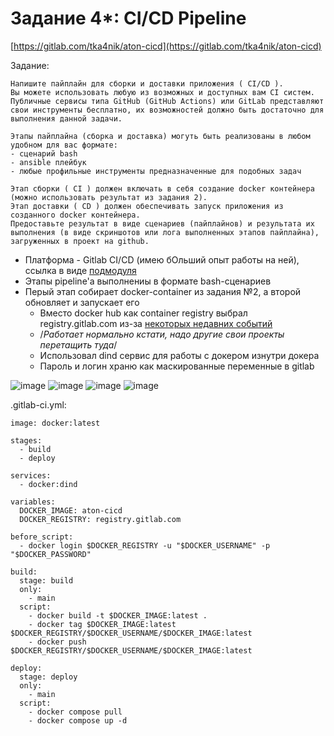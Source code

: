 # Задание 4*: CI/CD Pipeline

[https://gitlab.com/tka4nik/aton-cicd](https://gitlab.com/tka4nik/aton-cicd)

Задание:

```
Напишите пайплайн для сборки и доставки приложения ( CI/CD ).
Вы можете использовать любую из возможных и доступных вам CI систем.
Публичные сервисы типа GitHub (GitHub Actions) или GitLab представляют свои инструменты бесплатно, их возможностей должно быть достаточно для выполнения данной задачи.

Этапы пайплайна (сборка и доставка) могуть быть реализованы в любом удобном для вас формате:
- сценарий bash
- ansible плейбук
- любые профильные инструменты предназначенные для подобных задач

Этап сборки ( CI ) должен включать в себя создание docker контейнера (можно использовать результат из задания 2).
Этап доставки ( CD ) должен обеспечивать запуск приложения из созданного docker контейнера.
Предоставьте результат в виде сценариев (пайплайнов) и результата их выполнения (в виде скриншотов или лога выполненных этапов пайплайна), загруженных в проект на github.
```

- Платформа - Gitlab CI/CD (имею бОльший опыт работы на ней), ссылка в виде [подмодуля](https://gitlab.com/tka4nik/aton-cicd)
- Этапы pipeline'а выполнениы в формате bash-сценариев
- Перый этап собирает docker-container из задания №2, а второй обновляет и запускает его
  - Вместо docker hub как container registry выбрал registry.gitlab.com из-за [некоторых недавних событий](https://habr.com/ru/news/818177/)
  - /*Работает нормально кстати, надо другие свои проекты перетащить туда*/
  - Использовал dind сервис для работы с докером изнутри докера
  - Пароль и логин храню как маскированные переменные в gitlab
    
 
![image](https://github.com/tka4nik/aton-devops/assets/39916647/d6597d88-4675-4a87-b642-c1fd3a6fc9aa)
![image](https://github.com/tka4nik/aton-devops/assets/39916647/dc47a7e5-d5b1-4031-88f4-ce8ae0613035)
![image](https://github.com/tka4nik/aton-devops/assets/39916647/28630b0a-ba31-4062-980f-a8ba461d203d)
![image](https://github.com/tka4nik/aton-devops/assets/39916647/f06e9589-1591-4709-a101-f459506bb519)


.gitlab-ci.yml:
```
image: docker:latest

stages:
  - build
  - deploy

services:
  - docker:dind

variables:
  DOCKER_IMAGE: aton-cicd
  DOCKER_REGISTRY: registry.gitlab.com

before_script:
  - docker login $DOCKER_REGISTRY -u "$DOCKER_USERNAME" -p "$DOCKER_PASSWORD"

build:
  stage: build
  only:
    - main
  script:
    - docker build -t $DOCKER_IMAGE:latest .
    - docker tag $DOCKER_IMAGE:latest $DOCKER_REGISTRY/$DOCKER_USERNAME/$DOCKER_IMAGE:latest
    - docker push $DOCKER_REGISTRY/$DOCKER_USERNAME/$DOCKER_IMAGE:latest

deploy:
  stage: deploy
  only:
    - main
  script:
    - docker compose pull
    - docker compose up -d
```


